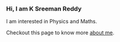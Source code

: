 ### Hi, I am **K Sreeman Reddy**
I am interested in Physics and Maths.

Checkout this page to know more [about me](http://iamsreeman.github.io/about).
